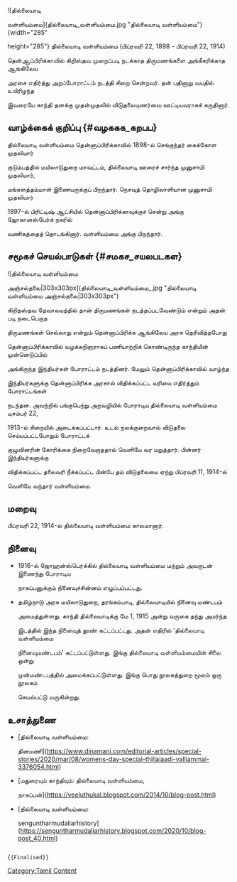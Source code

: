 ![தில்லையாடி
வள்ளியம்மை](தில்லையாடி_வள்ளியம்மை.jpg "தில்லையாடி வள்ளியம்மை"){width="285"
height="285"} தில்லையாடி வள்ளியம்மை (பிப்ரவரி 22, 1898 - பிப்ரவரி 22, 1914)
தென்ஆப்பிரிக்காவில் கிறிஸ்தவ முறைப்படி நடக்காத திருமணங்களை அங்கீகரிக்காத ஆங்கிலேய
அரசை எதிர்த்து அறப்போராட்டம் நடத்தி சிறை சென்றவர். தன் பதினாறு வயதில் உயிரிழந்த
இவரையே காந்தி தனக்கு முதன்முதலில் விடுதலையுணர்வை ஊட்டியவராகக் கருதினார்.

## வாழ்க்கைக் குறிப்பு {#வழககக_கறபப}

தில்லையாடி வள்ளியம்மை தென்னாப்பிரிக்காவில் 1898-ல் செங்குந்தர் கைக்கோள முதலியார்
குடும்பத்தில் மயிலாடுதுறை மாவட்டம், தில்லையாடி ஊரைச் சார்ந்த முனுசாமி முதலியார்,
மங்களத்தம்மாள் இணையருக்குப் பிறந்தார். நெசவுத் தொழிலாளியான முனுசாமி முதலியார்
1897-ல் பிரிட்டிஷ் ஆட்சியில் தென்னாப்பிரிக்காவுக்குச் சென்று அங்கு ஜோகானஸ்பேர்க் நகரில்
வணிகத்தைத் தொடங்கினார். வள்ளியம்மை அங்கு பிறந்தார்.

## சமூகச் செயல்பாடுகள் {#சமகச_சயலபடகள}

![தில்லையாடி வள்ளியம்மை
அஞ்சல்தலை\|303x303px](தில்லையாடி_வள்ளியம்மை_.jpg "தில்லையாடி வள்ளியம்மை அஞ்சல்தலை|303x303px")
கிறிதஸ்தவ தேவாலயத்தில் தான் திருமணங்கள் நடத்தப்படவேண்டும் என்றும் அதன் படி நடைபெறாத
திருமணங்கள் செல்லாது என்றும் தென்னாப்பிரிக்க ஆங்கிலேய அரசு தெரிவித்தபோது
தென்னாப்பிரிக்காவில் வழக்கறிஞராகப் பணியாற்றிக் கொண்டிருந்த காந்தியின் முன்னெடுப்பில்
அங்கிருந்த இந்தியர்கள் போராட்டம் நடத்தினர். மேலும் தென்னாப்பிரிக்காவில் வாழ்ந்த
இந்தியர்களுக்கு தென்னாப்பிரிக்க அரசால் விதிக்கப்பட்ட வரியை எதிர்த்தும் போராட்டங்கள்
நடந்தன. அவற்றில் பங்குபெற்று அறவழியில் போராடிய தில்லையாடி வள்ளியம்மை டிசம்பர் 22,
1913-ல் சிறையில் அடைக்கப்பட்டார். உடல் நலக்குறைவால் விடுதலை செய்யப்பட்டபோதும் போராட்டக்
குழுவினரின் கோரிக்கை நிறைவேறாததால் வெளியே வர மறுத்தார். பின்னர் இந்தியர்களுக்கு
விதிக்கப்பட்ட தலைவரி நீக்கப்பட்ட பின்பே தம் விடுதலையை ஏற்று பிப்ரவரி 11, 1914-ல்
வெளியே வந்தார் வள்ளியம்மை.

## மறைவு

பிப்ரவரி 22, 1914-ல் தில்லையாடி வள்ளியம்மை காலமானார்.

## நினைவு

-   1916-ல் ஜோஹன்ஸ்பெர்க்கில் தில்லையாடி வள்ளியம்மை மற்றும் அவருடன் இணைந்து போராடிய
    நாகப்பனுக்கும் நினைவுச்சின்னம் எழுப்பப்பட்டது.
-   தமிழ்நாடு அரசு மயிலாடுதுறை, தரங்கம்பாடி, தில்லையாடியில் நினைவு மண்டபம்
    அமைத்துள்ளது. காந்தி தில்லையாடிக்கு மே 1, 1915 அன்று வருகை தந்து அமர்ந்த
    இடத்தில் இந்த நினைவுத் தூண் கட்டப்பட்டது. அதன் எதிரில் \'தில்லையாடி வள்ளியம்மை
    நினைவுமண்டபம்\' கட்டப்பட்டுள்ளது. இங்கு தில்லையாடி வள்ளியம்மையின் சிலை ஒன்று
    முன்மண்டபத்தில் அமைக்கப்பட்டுள்ளது. இங்கு பொது நூலகத்துறை மூலம் ஒரு நூலகம்
    செயல்பட்டு வருகின்றது.

## உசாத்துணை

-   [தில்லையாடி வள்ளியம்மை:
    தினமணி](https://www.dinamani.com/editorial-articles/special-stories/2020/mar/08/womens-day-special-thillaiaadi-valliammai-3376054.html)
-   [மதுரையும் காந்தியும்: தில்லையாடி வள்ளியம்மை,
    நாகப்பன்](https://veeluthukal.blogspot.com/2014/10/blog-post.html)
-   [தில்லையாடி வள்ளியம்மை:
    senguntharmudaliarhistory](https://senguntharmudaliarhistory.blogspot.com/2020/10/blog-post_40.html)

```{=mediawiki}
{{Finalised}}
```
[Category:Tamil Content](Category:Tamil_Content "wikilink")
